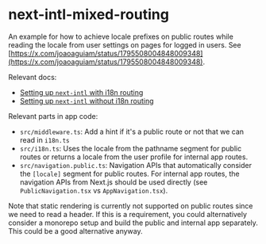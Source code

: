 # next-intl-mixed-routing

An example for how to achieve locale prefixes on public routes while reading the locale from user settings on pages for logged in users. See [https://x.com/joaoaguiam/status/1795508004848009348](https://x.com/joaoaguiam/status/1795508004848009348).

Relevant docs:
 - [Setting up `next-intl` with i18n routing](https://next-intl-docs.vercel.app/docs/getting-started/app-router/with-i18n-routing)
 - [Setting up `next-intl` without i18n routing](https://next-intl-docs.vercel.app/docs/getting-started/app-router/without-i18n-routing)

Relevant parts in app code:
 - `src/middleware.ts`: Add a hint if it's a public route or not that we can read in `i18n.ts`
 - `src/i18n.ts`: Uses the locale from the pathname segment for public routes or returns a locale from the user profile for internal app routes.
 - `src/navigation.public.ts`: Navigation APIs that automatically consider the `[locale]` segment for public routes. For internal app routes, the navigation APIs from Next.js should be used directly (see `PublicNavigation.tsx` vs `AppNavigation.tsx`).


Note that static rendering is currently not supported on public routes since we need to read a header. If this is a requirement, you could alternatively consider a monorepo setup and build the public and internal app separately. This could be a good alternative anyway.
